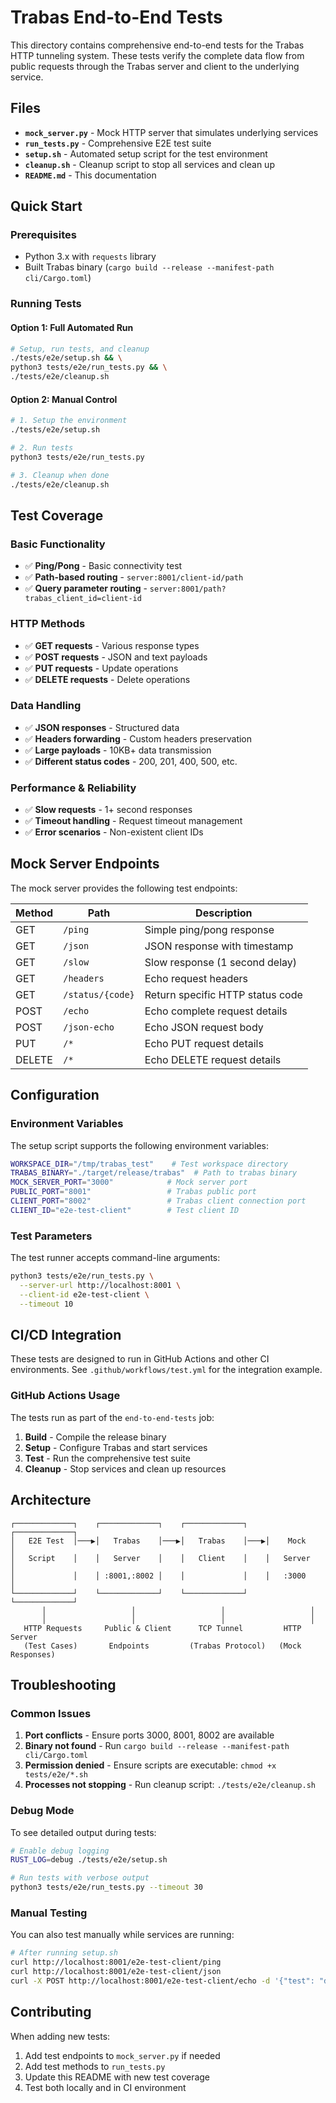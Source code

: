 # Trabas End-to-End Tests

This directory contains comprehensive end-to-end tests for the Trabas HTTP tunneling system. These tests verify the complete data flow from public requests through the Trabas server and client to the underlying service.

## Files

- **`mock_server.py`** - Mock HTTP server that simulates underlying services
- **`run_tests.py`** - Comprehensive E2E test suite
- **`setup.sh`** - Automated setup script for the test environment
- **`cleanup.sh`** - Cleanup script to stop all services and clean up
- **`README.md`** - This documentation

## Quick Start

### Prerequisites

- Python 3.x with `requests` library
- Built Trabas binary (`cargo build --release --manifest-path cli/Cargo.toml`)

### Running Tests

#### Option 1: Full Automated Run
```bash
# Setup, run tests, and cleanup
./tests/e2e/setup.sh && \
python3 tests/e2e/run_tests.py && \
./tests/e2e/cleanup.sh
```

#### Option 2: Manual Control
```bash
# 1. Setup the environment
./tests/e2e/setup.sh

# 2. Run tests
python3 tests/e2e/run_tests.py

# 3. Cleanup when done
./tests/e2e/cleanup.sh
```

## Test Coverage

### Basic Functionality
- ✅ **Ping/Pong** - Basic connectivity test
- ✅ **Path-based routing** - `server:8001/client-id/path`
- ✅ **Query parameter routing** - `server:8001/path?trabas_client_id=client-id`

### HTTP Methods
- ✅ **GET requests** - Various response types
- ✅ **POST requests** - JSON and text payloads
- ✅ **PUT requests** - Update operations
- ✅ **DELETE requests** - Delete operations

### Data Handling
- ✅ **JSON responses** - Structured data
- ✅ **Headers forwarding** - Custom headers preservation
- ✅ **Large payloads** - 10KB+ data transmission
- ✅ **Different status codes** - 200, 201, 400, 500, etc.

### Performance & Reliability
- ✅ **Slow requests** - 1+ second responses
- ✅ **Timeout handling** - Request timeout management
- ✅ **Error scenarios** - Non-existent client IDs

## Mock Server Endpoints

The mock server provides the following test endpoints:

| Method | Path | Description |
|--------|------|-------------|
| GET | `/ping` | Simple ping/pong response |
| GET | `/json` | JSON response with timestamp |
| GET | `/slow` | Slow response (1 second delay) |
| GET | `/headers` | Echo request headers |
| GET | `/status/{code}` | Return specific HTTP status code |
| POST | `/echo` | Echo complete request details |
| POST | `/json-echo` | Echo JSON request body |
| PUT | `/*` | Echo PUT request details |
| DELETE | `/*` | Echo DELETE request details |

## Configuration

### Environment Variables

The setup script supports the following environment variables:

```bash
WORKSPACE_DIR="/tmp/trabas_test"    # Test workspace directory
TRABAS_BINARY="./target/release/trabas"  # Path to trabas binary
MOCK_SERVER_PORT="3000"            # Mock server port
PUBLIC_PORT="8001"                 # Trabas public port
CLIENT_PORT="8002"                 # Trabas client connection port
CLIENT_ID="e2e-test-client"        # Test client ID
```

### Test Parameters

The test runner accepts command-line arguments:

```bash
python3 tests/e2e/run_tests.py \
  --server-url http://localhost:8001 \
  --client-id e2e-test-client \
  --timeout 10
```

## CI/CD Integration

These tests are designed to run in GitHub Actions and other CI environments. See `.github/workflows/test.yml` for the integration example.

### GitHub Actions Usage

The tests run as part of the `end-to-end-tests` job:

1. **Build** - Compile the release binary
2. **Setup** - Configure Trabas and start services
3. **Test** - Run the comprehensive test suite
4. **Cleanup** - Stop services and clean up resources

## Architecture

```
┌─────────────┐    ┌─────────────┐    ┌─────────────┐    ┌─────────────┐
│   E2E Test  │───▶│   Trabas    │───▶│   Trabas    │───▶│    Mock     │
│   Script    │    │   Server    │    │   Client    │    │   Server    │
│             │    │ :8001,:8002 │    │             │    │   :3000     │
└─────────────┘    └─────────────┘    └─────────────┘    └─────────────┘
       │                   │                   │                   │
       │                   │                   │                   │
   HTTP Requests     Public & Client      TCP Tunnel         HTTP Server
   (Test Cases)       Endpoints         (Trabas Protocol)   (Mock Responses)
```

## Troubleshooting

### Common Issues

1. **Port conflicts** - Ensure ports 3000, 8001, 8002 are available
2. **Binary not found** - Run `cargo build --release --manifest-path cli/Cargo.toml`
3. **Permission denied** - Ensure scripts are executable: `chmod +x tests/e2e/*.sh`
4. **Processes not stopping** - Run cleanup script: `./tests/e2e/cleanup.sh`

### Debug Mode

To see detailed output during tests:

```bash
# Enable debug logging
RUST_LOG=debug ./tests/e2e/setup.sh

# Run tests with verbose output
python3 tests/e2e/run_tests.py --timeout 30
```

### Manual Testing

You can also test manually while services are running:

```bash
# After running setup.sh
curl http://localhost:8001/e2e-test-client/ping
curl http://localhost:8001/e2e-test-client/json
curl -X POST http://localhost:8001/e2e-test-client/echo -d '{"test": "data"}'
```

## Contributing

When adding new tests:

1. Add test endpoints to `mock_server.py` if needed
2. Add test methods to `run_tests.py`
3. Update this README with new test coverage
4. Test both locally and in CI environment
